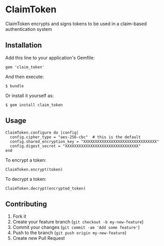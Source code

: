 # ClaimToken

ClaimToken encrypts and signs tokens to be used in a claim-based authentication system

## Installation

Add this line to your application's Gemfile:

    gem 'claim_token'

And then execute:

    $ bundle

Or install it yourself as:

    $ gem install claim_token

## Usage

    ClaimToken.configure do |config|
      config.cipher_type = "aes-256-cbc"  # this is the default
      config.shared_encryption_key = "XXXXXXXXXXXXXXXXXXXXXXXXXXXXXXXX"
      config.digest_secret = "XXXXXXXXXXXXXXXXXXXXXXXXXXXXXXXX"
    end

To encrypt a token:

    ClaimToken.encrypt(token)

To decrypt a token:

    ClaimToken.decrypt(encrypted_token)

## Contributing

1. Fork it
2. Create your feature branch (`git checkout -b my-new-feature`)
3. Commit your changes (`git commit -am 'Add some feature'`)
4. Push to the branch (`git push origin my-new-feature`)
5. Create new Pull Request
